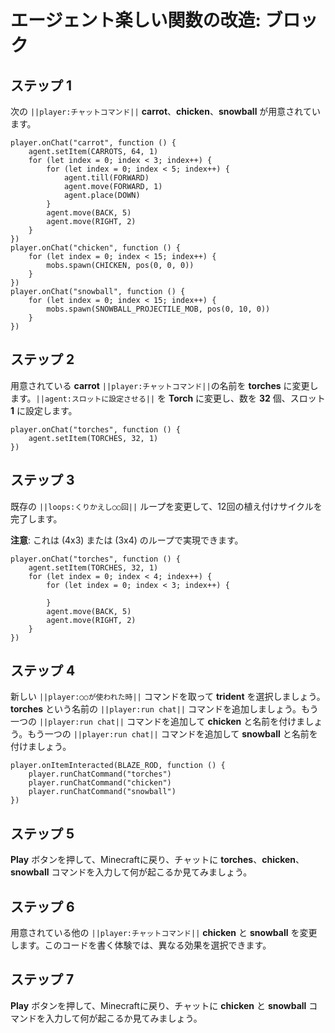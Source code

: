 # エージェント楽しい関数の改造: ブロック

## ステップ 1
次の ``||player:チャットコマンド||`` **carrot**、**chicken**、**snowball** が用意されています。

```template
player.onChat("carrot", function () {
    agent.setItem(CARROTS, 64, 1)
    for (let index = 0; index < 3; index++) {
        for (let index = 0; index < 5; index++) {
            agent.till(FORWARD)
            agent.move(FORWARD, 1)
            agent.place(DOWN)
        }
        agent.move(BACK, 5)
        agent.move(RIGHT, 2)
    }
})
player.onChat("chicken", function () {
    for (let index = 0; index < 15; index++) {
        mobs.spawn(CHICKEN, pos(0, 0, 0))
    }
})
player.onChat("snowball", function () {
    for (let index = 0; index < 15; index++) {
        mobs.spawn(SNOWBALL_PROJECTILE_MOB, pos(0, 10, 0))
    }
})
```

## ステップ 2
用意されている **carrot** ``||player:チャットコマンド||``の名前を **torches** に変更します。``||agent:スロットに設定させる||`` を **Torch** に変更し、数を **32** 個、スロット **1** に設定します。

```blocks
player.onChat("torches", function () {
    agent.setItem(TORCHES, 32, 1)
})
```

## ステップ 3

既存の ``||loops:くりかえし○○回||`` ループを変更して、12回の植え付けサイクルを完了します。

**注意**: これは (4x3) または (3x4) のループで実現できます。

```blocks
player.onChat("torches", function () {
    agent.setItem(TORCHES, 32, 1)
    for (let index = 0; index < 4; index++) {
        for (let index = 0; index < 3; index++) {
        	
        }
        agent.move(BACK, 5)
        agent.move(RIGHT, 2)
    }
})
```

## ステップ 4
新しい ``||player:○○が使われた時||`` コマンドを取って **trident** を選択しましょう。**torches** という名前の ``||player:run chat||`` コマンドを追加しましょう。もう一つの ``||player:run chat||`` コマンドを追加して **chicken** と名前を付けましょう。もう一つの ``||player:run chat||`` コマンドを追加して **snowball** と名前を付けましょう。

```blocks
player.onItemInteracted(BLAZE_ROD, function () { 
    player.runChatCommand("torches") 
    player.runChatCommand("chicken") 
    player.runChatCommand("snowball") 
})
```

## ステップ 5
**Play** ボタンを押して、Minecraftに戻り、チャットに **torches**、**chicken**、**snowball** コマンドを入力して何が起こるか見てみましょう。

## ステップ 6
用意されている他の ``||player:チャットコマンド||`` **chicken** と **snowball** を変更します。このコードを書く体験では、異なる効果を選択できます。

## ステップ 7
**Play** ボタンを押して、Minecraftに戻り、チャットに **chicken** と **snowball** コマンドを入力して何が起こるか見てみましょう。
